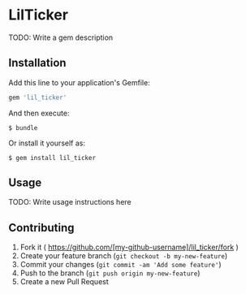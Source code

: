 # LilTicker

TODO: Write a gem description

## Installation

Add this line to your application's Gemfile:

```ruby
gem 'lil_ticker'
```

And then execute:

    $ bundle

Or install it yourself as:

    $ gem install lil_ticker

## Usage

TODO: Write usage instructions here

## Contributing

1. Fork it ( https://github.com/[my-github-username]/lil_ticker/fork )
2. Create your feature branch (`git checkout -b my-new-feature`)
3. Commit your changes (`git commit -am 'Add some feature'`)
4. Push to the branch (`git push origin my-new-feature`)
5. Create a new Pull Request
